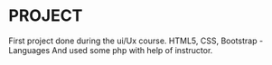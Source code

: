 # PROJECT
First project done during the ui/Ux course.
HTML5, CSS, Bootstrap - Languages
And used some php with help of instructor.
